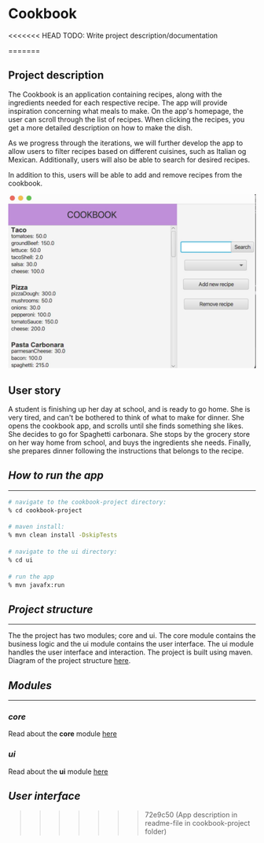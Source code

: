 # __Cookbook__

<<<<<<< HEAD
TODO: Write project description/documentation

=======
## Project description

The Cookbook is an application containing recipes, along with the ingredients needed for each respective recipe. The app will provide inspiration concerning what meals to make. On the app's homepage, the user can scroll through the list of recipes. When clicking the recipes, you get a more detailed description on how to make the dish.

As we progress through the iterations, we will further develop the app to allow users to filter recipes based on different cuisines, such as Italian og Mexican. Additionally, users will also be able to search for desired recipes.

In addition to this, users will be able to add and remove recipes from the cookbook.


![Bildebeskrivelse](IllustrationOfApp.jpeg)


## User story

A student is finishing up her day at school, and is ready to go home. She is very tired, and can't be bothered to think of what to make for dinner. She opens the cookbook app, and scrolls until she finds something she likes. She decides to go for Spaghetti carbonara. She stops by the grocery store on her way home from school, and buys the ingredients she needs. Finally, she prepares dinner following the instructions that belongs to the recipe.


## _How to run the app_
---
```bash
# navigate to the cookbook-project directory:
% cd cookbook-project

# maven install:
% mvn clean install -DskipTests

# navigate to the ui directory:
% cd ui

# run the app
% mvn javafx:run
```

## _Project structure_
---
The the project has two modules; core and ui. The core module contains the business logic and the ui module contains the user interface. The ui module handles the user interface and interaction. The project is built using maven.
Diagram of the project structure [here](/ProjectStructure.jpeg).

## _Modules_
---
### ___core___
Read about the __core__ module [here](/cookbook-project/core/readme.md)

### ___ui___
Read about the __ui__ module [here](/cookbook-project/ui/readme.md)

## _User interface_
>>>>>>> 72e9c50 (App description in readme-file in cookbook-project folder)
